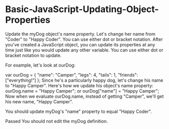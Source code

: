 # Basic-JavaScript-Updating-Object-Properties
Update the myDog object's name property. Let's change her name from "Coder" to "Happy Coder". You can use either dot or bracket notation.
After you've created a JavaScript object, you can update its properties at any time just like you would update any other variable. You can use either dot or bracket notation to update.

For example, let's look at ourDog:

var ourDog = {
  "name": "Camper",
  "legs": 4,
  "tails": 1,
  "friends": ["everything!"]
};
Since he's a particularly happy dog, let's change his name to "Happy Camper". Here's how we update his object's name property: ourDog.name = "Happy Camper"; or ourDog["name"] = "Happy Camper"; Now when we evaluate ourDog.name, instead of getting "Camper", we'll get his new name, "Happy Camper".

You should update myDog's "name" property to equal "Happy Coder".

Passed
You should not edit the myDog definition.
